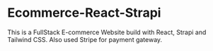 # Ecommerce-React-Strapi
This is a FullStack E-commerce Website build with React, Strapi and Tailwind CSS.
Also used Stripe for payment gateway.

